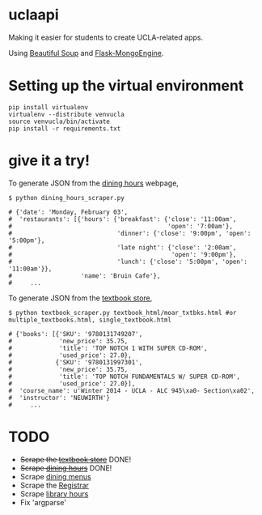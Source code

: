 uclaapi
=======

Making it easier for students to create UCLA-related apps.

Using [Beautiful Soup](http://www.crummy.com/software/BeautifulSoup/bs4/doc/) and [Flask-MongoEngine](https://flask-mongoengine.readthedocs.org/en/latest/).

Setting up the virtual environment
==================================

```
pip install virtualenv
virtualenv --distribute venvucla
source venvucla/bin/activate
pip install -r requirements.txt
```



give it a try!
==============

To generate JSON from the [dining hours](https://secure5.ha.ucla.edu/restauranthours/dining-hall-hours-by-day.cfm) webpage,
````
$ python dining_hours_scraper.py

# {'date': 'Monday, February 03',
#  'restaurants': [{'hours': {'breakfast': {'close': '11:00am',
#                                           'open': '7:00am'},
#                             'dinner': {'close': '9:00pm', 'open': '5:00pm'},
#                             'late night': {'close': '2:00am',
#                                            'open': '9:00pm'},
#                             'lunch': {'close': '5:00pm', 'open': '11:00am'}},
#                   'name': 'Bruin Cafe'},
#     ... 

````

To generate JSON from the [textbook store](http://shop.uclastore.com/courselistbuilder.aspx),
````
$ python textbook_scraper.py textbook_html/moar_txtbks.html #or multiple_textbooks.html, single_textbook.html

# {'books': [{'SKU': '9780131749207',
#             'new_price': 35.75,
#             'title': 'TOP NOTCH 1 WITH SUPER CD-ROM',
#             'used_price': 27.0},
#            {'SKU': '9780131997301',
#             'new_price': 35.75,
#             'title': 'TOP NOTCH FUNDAMENTALS W/ SUPER CD-ROM',
#             'used_price': 27.0}],
#  'course_name': u'Winter 2014 - UCLA - ALC 945\xa0- Section\xa02',
#  'instructor': 'NEUWIRTH'}
#     ... 
````

TODO
=======

* ~~Scrape the [textbook store](http://shop.uclastore.com/courselistbuilder.aspx)~~ DONE!
* ~~Scrape [dining hours](https://secure5.ha.ucla.edu/restauranthours/dining-hall-hours-by-day.cfm)~~ DONE!
* Scrape [dining menus](http://menu.ha.ucla.edu/foodpro/default.asp)
* Scrape the [Registrar](http://www.registrar.ucla.edu/catalog/catalog-curricul.htm)
* Scrape [library hours](http://www.library.ucla.edu/about/hours)
* Fix 'argparse'
